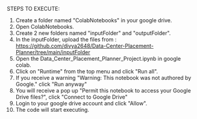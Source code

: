 STEPS TO EXECUTE:

  1. Create a folder named "ColabNotebooks" in your google drive.
  2. Open ColabNotebooks.
  3. Create 2 new folders named "inputFolder" and "outputFolder".
  4. In the inputFolder, upload the files from : https://github.com/divya2648/Data-Center-Placement-Planner/tree/main/inputFolder
  5. Open the Data_Center_Placement_Planner_Project.ipynb in google colab.
  6. Click on "Runtime" from the top menu and click "Run all".
  7. If you receive a warning "Warning: This notebook was not authored by Google." click "Run anyway"
  8. You will receive a pop up "Permit this notebook to access your Google Drive files?", click "Connect to Google Drive"
  9. Login to your google drive account and click "Allow".
  10. The code will start executing.
